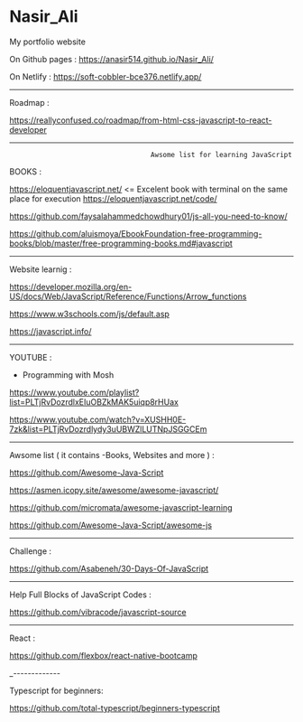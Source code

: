 # Nasir_Ali
My portfolio website 

On Github pages :
https://anasir514.github.io/Nasir_Ali/

On Netlify :
https://soft-cobbler-bce376.netlify.app/



--------------------------------------------------------------------------------------------------------
Roadmap :

https://reallyconfused.co/roadmap/from-html-css-javascript-to-react-developer


--------------------------------------------------------------------------------------------------------


                                       Awsome list for learning JavaScript



BOOKS : 


https://eloquentjavascript.net/      <= Excelent book with terminal on the same place for execution  https://eloquentjavascript.net/code/


https://github.com/faysalahammedchowdhury01/js-all-you-need-to-know/


https://github.com/aluismoya/EbookFoundation-free-programming-books/blob/master/free-programming-books.md#javascript


--------------------------------------------------------------------------------------------------------

Website learnig :


https://developer.mozilla.org/en-US/docs/Web/JavaScript/Reference/Functions/Arrow_functions

https://www.w3schools.com/js/default.asp

https://javascript.info/

--------------------------------------------------------------------------------------------------------

YOUTUBE : 

- Programming with Mosh


https://www.youtube.com/playlist?list=PLTjRvDozrdlxEIuOBZkMAK5uiqp8rHUax


https://www.youtube.com/watch?v=XUSHH0E-7zk&list=PLTjRvDozrdlydy3uUBWZlLUTNpJSGGCEm




--------------------------------------------------------------------------------------------------------

Awsome list ( it contains -Books, Websites and more ) :


https://github.com/Awesome-Java-Script


https://asmen.icopy.site/awesome/awesome-javascript/


https://github.com/micromata/awesome-javascript-learning


https://github.com/Awesome-Java-Script/awesome-js


--------------------------------------------------------------------------------------------------------


Challenge : 

https://github.com/Asabeneh/30-Days-Of-JavaScript


--------------------------------------------------------------------------------------------------------


Help Full Blocks of JavaScript Codes :

https://github.com/vibracode/javascript-source



--------------------------------------------------------------------------------------------------------

React : 

https://github.com/flexbox/react-native-bootcamp


_-------------

Typescript for beginners:

https://github.com/total-typescript/beginners-typescript




